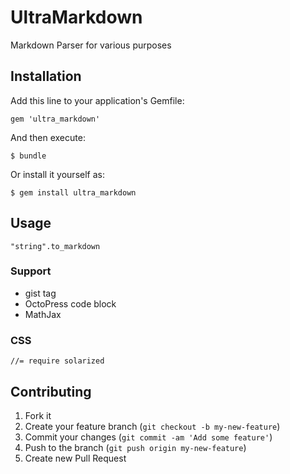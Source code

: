 # UltraMarkdown

Markdown Parser for various purposes

## Installation

Add this line to your application's Gemfile:

    gem 'ultra_markdown'

And then execute:

    $ bundle

Or install it yourself as:

    $ gem install ultra_markdown

## Usage


`"string".to_markdown`

### Support

* gist tag
* OctoPress code block
* MathJax

### CSS

```
//= require solarized
```

## Contributing

1. Fork it
2. Create your feature branch (`git checkout -b my-new-feature`)
3. Commit your changes (`git commit -am 'Add some feature'`)
4. Push to the branch (`git push origin my-new-feature`)
5. Create new Pull Request
